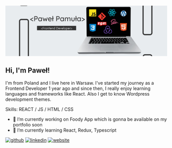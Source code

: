 ![Frontend Developer](https://github.com/PawelPamula1/PawelPamula1/blob/master/Banner.jpg)

## Hi, I'm Paweł!

I'm from Poland and I live here in Warsaw. I've started my journey as a Frontend Developer 1 year ago and since then, I really enjoy learning languages and frameworks like React. Also I get to know Wordpress development themes.

Skills: REACT / JS / HTML / CSS

- 🔭 I’m currently working on Foody App which is gonna be available on my portfolio soon 
- 🌱 I’m currently learning React, Redux, Typescript 


[<img src='https://cdn.jsdelivr.net/npm/simple-icons@3.0.1/icons/github.svg' alt='github' height='40'>](https://github.com/PawelPamula1)  [<img src='https://cdn.jsdelivr.net/npm/simple-icons@3.0.1/icons/linkedin.svg' alt='linkedin' height='40'>](https://www.linkedin.com/in/pawelpamula003/)  [<img src='https://cdn.jsdelivr.net/npm/simple-icons@3.0.1/icons/icloud.svg' alt='website' height='40'>](http://pawelpamula.netlify.app)  

